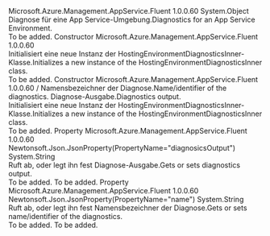 <Type Name="HostingEnvironmentDiagnosticsInner" FullName="Microsoft.Azure.Management.AppService.Fluent.Models.HostingEnvironmentDiagnosticsInner">
  <TypeSignature Language="C#" Value="public class HostingEnvironmentDiagnosticsInner" />
  <TypeSignature Language="ILAsm" Value=".class public auto ansi beforefieldinit HostingEnvironmentDiagnosticsInner extends System.Object" />
  <TypeSignature Language="DocId" Value="T:Microsoft.Azure.Management.AppService.Fluent.Models.HostingEnvironmentDiagnosticsInner" />
  <TypeSignature Language="VB.NET" Value="Public Class HostingEnvironmentDiagnosticsInner" />
  <TypeSignature Language="F#" Value="type HostingEnvironmentDiagnosticsInner = class" />
  <AssemblyInfo>
    <AssemblyName>Microsoft.Azure.Management.AppService.Fluent</AssemblyName>
    <AssemblyVersion>1.0.0.60</AssemblyVersion>
  </AssemblyInfo>
  <Base>
    <BaseTypeName>System.Object</BaseTypeName>
  </Base>
  <Interfaces />
  <Docs>
    <summary>
            <span data-ttu-id="53db7-101">Diagnose für eine App Service-Umgebung.</span><span class="sxs-lookup"><span data-stu-id="53db7-101">Diagnostics for an App Service Environment.</span></span>
            </summary>
    <remarks>To be added.</remarks>
  </Docs>
  <Members>
    <Member MemberName=".ctor">
      <MemberSignature Language="C#" Value="public HostingEnvironmentDiagnosticsInner ();" />
      <MemberSignature Language="ILAsm" Value=".method public hidebysig specialname rtspecialname instance void .ctor() cil managed" />
      <MemberSignature Language="DocId" Value="M:Microsoft.Azure.Management.AppService.Fluent.Models.HostingEnvironmentDiagnosticsInner.#ctor" />
      <MemberSignature Language="VB.NET" Value="Public Sub New ()" />
      <MemberType>Constructor</MemberType>
      <AssemblyInfo>
        <AssemblyName>Microsoft.Azure.Management.AppService.Fluent</AssemblyName>
        <AssemblyVersion>1.0.0.60</AssemblyVersion>
      </AssemblyInfo>
      <Parameters />
      <Docs>
        <summary>
            <span data-ttu-id="53db7-102">Initialisiert eine neue Instanz der HostingEnvironmentDiagnosticsInner-Klasse.</span><span class="sxs-lookup"><span data-stu-id="53db7-102">Initializes a new instance of the HostingEnvironmentDiagnosticsInner class.</span></span>
            </summary>
        <remarks>To be added.</remarks>
      </Docs>
    </Member>
    <Member MemberName=".ctor">
      <MemberSignature Language="C#" Value="public HostingEnvironmentDiagnosticsInner (string name = null, string diagnosicsOutput = null);" />
      <MemberSignature Language="ILAsm" Value=".method public hidebysig specialname rtspecialname instance void .ctor(string name, string diagnosicsOutput) cil managed" />
      <MemberSignature Language="DocId" Value="M:Microsoft.Azure.Management.AppService.Fluent.Models.HostingEnvironmentDiagnosticsInner.#ctor(System.String,System.String)" />
      <MemberSignature Language="VB.NET" Value="Public Sub New (Optional name As String = null, Optional diagnosicsOutput As String = null)" />
      <MemberSignature Language="F#" Value="new Microsoft.Azure.Management.AppService.Fluent.Models.HostingEnvironmentDiagnosticsInner : string * string -&gt; Microsoft.Azure.Management.AppService.Fluent.Models.HostingEnvironmentDiagnosticsInner" Usage="new Microsoft.Azure.Management.AppService.Fluent.Models.HostingEnvironmentDiagnosticsInner (name, diagnosicsOutput)" />
      <MemberType>Constructor</MemberType>
      <AssemblyInfo>
        <AssemblyName>Microsoft.Azure.Management.AppService.Fluent</AssemblyName>
        <AssemblyVersion>1.0.0.60</AssemblyVersion>
      </AssemblyInfo>
      <Parameters>
        <Parameter Name="name" Type="System.String" />
        <Parameter Name="diagnosicsOutput" Type="System.String" />
      </Parameters>
      <Docs>
        <param name="name"><span data-ttu-id="53db7-103">/ Namensbezeichner der Diagnose.</span><span class="sxs-lookup"><span data-stu-id="53db7-103">Name/identifier of the diagnostics.</span></span></param>
        <param name="diagnosicsOutput"><span data-ttu-id="53db7-104">Diagnose-Ausgabe.</span><span class="sxs-lookup"><span data-stu-id="53db7-104">Diagnostics output.</span></span></param>
        <summary>
            <span data-ttu-id="53db7-105">Initialisiert eine neue Instanz der HostingEnvironmentDiagnosticsInner-Klasse.</span><span class="sxs-lookup"><span data-stu-id="53db7-105">Initializes a new instance of the HostingEnvironmentDiagnosticsInner class.</span></span>
            </summary>
        <remarks>To be added.</remarks>
      </Docs>
    </Member>
    <Member MemberName="DiagnosicsOutput">
      <MemberSignature Language="C#" Value="public string DiagnosicsOutput { get; set; }" />
      <MemberSignature Language="ILAsm" Value=".property instance string DiagnosicsOutput" />
      <MemberSignature Language="DocId" Value="P:Microsoft.Azure.Management.AppService.Fluent.Models.HostingEnvironmentDiagnosticsInner.DiagnosicsOutput" />
      <MemberSignature Language="VB.NET" Value="Public Property DiagnosicsOutput As String" />
      <MemberSignature Language="F#" Value="member this.DiagnosicsOutput : string with get, set" Usage="Microsoft.Azure.Management.AppService.Fluent.Models.HostingEnvironmentDiagnosticsInner.DiagnosicsOutput" />
      <MemberType>Property</MemberType>
      <AssemblyInfo>
        <AssemblyName>Microsoft.Azure.Management.AppService.Fluent</AssemblyName>
        <AssemblyVersion>1.0.0.60</AssemblyVersion>
      </AssemblyInfo>
      <Attributes>
        <Attribute>
          <AttributeName>Newtonsoft.Json.JsonProperty(PropertyName="diagnosicsOutput")</AttributeName>
        </Attribute>
      </Attributes>
      <ReturnValue>
        <ReturnType>System.String</ReturnType>
      </ReturnValue>
      <Docs>
        <summary>
            <span data-ttu-id="53db7-106">Ruft ab, oder legt ihn fest Diagnose-Ausgabe.</span><span class="sxs-lookup"><span data-stu-id="53db7-106">Gets or sets diagnostics output.</span></span>
            </summary>
        <value>To be added.</value>
        <remarks>To be added.</remarks>
      </Docs>
    </Member>
    <Member MemberName="Name">
      <MemberSignature Language="C#" Value="public string Name { get; set; }" />
      <MemberSignature Language="ILAsm" Value=".property instance string Name" />
      <MemberSignature Language="DocId" Value="P:Microsoft.Azure.Management.AppService.Fluent.Models.HostingEnvironmentDiagnosticsInner.Name" />
      <MemberSignature Language="VB.NET" Value="Public Property Name As String" />
      <MemberSignature Language="F#" Value="member this.Name : string with get, set" Usage="Microsoft.Azure.Management.AppService.Fluent.Models.HostingEnvironmentDiagnosticsInner.Name" />
      <MemberType>Property</MemberType>
      <AssemblyInfo>
        <AssemblyName>Microsoft.Azure.Management.AppService.Fluent</AssemblyName>
        <AssemblyVersion>1.0.0.60</AssemblyVersion>
      </AssemblyInfo>
      <Attributes>
        <Attribute>
          <AttributeName>Newtonsoft.Json.JsonProperty(PropertyName="name")</AttributeName>
        </Attribute>
      </Attributes>
      <ReturnValue>
        <ReturnType>System.String</ReturnType>
      </ReturnValue>
      <Docs>
        <summary>
            <span data-ttu-id="53db7-107">Ruft ab, oder legt ihn fest Namensbezeichner der Diagnose.</span><span class="sxs-lookup"><span data-stu-id="53db7-107">Gets or sets name/identifier of the diagnostics.</span></span>
            </summary>
        <value>To be added.</value>
        <remarks>To be added.</remarks>
      </Docs>
    </Member>
  </Members>
</Type>